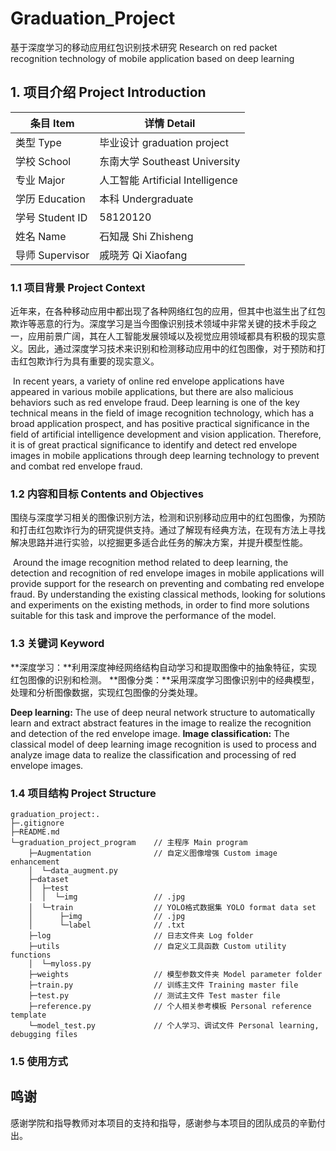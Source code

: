 # Graduation_Project
基于深度学习的移动应用红包识别技术研究
Research on red packet recognition technology of mobile application based on deep learning

## 1. 项目介绍 Project Introduction

| 条目 Item       | 详情 Detail                      |
| --------------- | -------------------------------- |
| 类型 Type       | 毕业设计 graduation project      |
| 学校 School     | 东南大学 Southeast University    |
| 专业 Major      | 人工智能 Artificial Intelligence |
| 学历 Education  | 本科 Undergraduate               |
| 学号 Student ID | 58120120                         |
| 姓名 Name       | 石知晟 Shi Zhisheng              |
| 导师 Supervisor | 戚晓芳 Qi Xiaofang               |

### 1.1 项目背景 Project Context

​		近年来，在各种移动应用中都出现了各种网络红包的应用，但其中也滋生出了红包欺诈等恶意的行为。深度学习是当今图像识别技术领域中非常关键的技术手段之一，应用前景广阔，其在人工智能发展领域以及视觉应用领域都具有积极的现实意义。因此，通过深度学习技术来识别和检测移动应用中的红包图像，对于预防和打击红包欺诈行为具有重要的现实意义。

​		In recent years, a variety of online red envelope applications have appeared in various mobile applications, but there are also malicious behaviors such as red envelope fraud. Deep learning is one of the key technical means in the field of image recognition technology, which has a broad application prospect, and has positive practical significance in the field of artificial intelligence development and vision application. Therefore, it is of great practical significance to identify and detect red envelope images in mobile applications through deep learning technology to prevent and combat red envelope fraud.

### 1.2 内容和目标 Contents and Objectives

​		围绕与深度学习相关的图像识别方法，检测和识别移动应用中的红包图像，为预防和打击红包欺诈行为的研究提供支持。通过了解现有经典方法，在现有方法上寻找解决思路并进行实验，以挖掘更多适合此任务的解决方案，并提升模型性能。

​		Around the image recognition method related to deep learning, the detection and recognition of red envelope images in mobile applications will provide support for the research on preventing and combating red envelope fraud. By understanding the existing classical methods, looking for solutions and experiments on the existing methods, in order to find more solutions suitable for this task and improve the performance of the model.

### 1.3 关键词 Keyword

**深度学习：**利用深度神经网络结构自动学习和提取图像中的抽象特征，实现红包图像的识别和检测。
**图像分类：**采用深度学习图像识别中的经典模型，处理和分析图像数据，实现红包图像的分类处理。

**Deep learning:** The use of deep neural network structure to automatically learn and extract abstract features in the image to realize the recognition and detection of the red envelope image.
**Image classification:** The classical model of deep learning image recognition is used to process and analyze image data to realize the classification and processing of red envelope images.

### 1.4 项目结构 Project Structure

```Document Map
graduation_project:.
├─.gitignore
├─README.md
└─graduation_project_program 	// 主程序 Main program
    ├─Augmentation 				// 自定义图像增强 Custom image enhancement
    │  └─data_augment.py
    ├─dataset
    │  ├─test
    │  │  └─img					// .jpg
    │  └─train 					// YOLO格式数据集 YOLO format data set
    │      ├─img				// .jpg
    │      └─label				// .txt
    ├─log 						// 日志文件夹 Log folder
    ├─utils 					// 自定义工具函数 Custom utility functions
    │  └─myloss.py	
    ├─weights 					// 模型参数文件夹 Model parameter folder
    ├─train.py 					// 训练主文件 Training master file
	├─test.py 					// 测试主文件 Test master file
	├─reference.py				// 个人相关参考模板 Personal reference template
	└─model_test.py				// 个人学习、调试文件 Personal learning, debugging files
```

### 1.5 使用方式



## 鸣谢

感谢学院和指导教师对本项目的支持和指导，感谢参与本项目的团队成员的辛勤付出。

